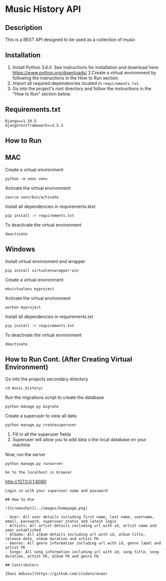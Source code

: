 # Music History API

## Description

This is a REST API designed to be used as a collection of music

## Installation

1. Install Python 3.6.0. See instructions for installation and download here: https://www.python.org/downloads/
2.Create a virtual environment by following the instructions in the How to Run section.
3. Import all required dependencies located in `requirements.txt`.
4. Go into the project's root directory and follow the instructions in the "How to Run" section below.

## Requirements.txt
```
Django==1.10.5
djangorestframework==3.5.3
```

## How to Run

## MAC

Create a virtual environment
```
python -m venv venv
```

Activate the virtual environment
```
source venv/bin/activate
```

Install all dependencies in requirements.text
```
pip install -r requirements.txt
```

To deactivate the virtual environment
```
deactivate
```

## Windows

Install virtual environment and wrapper

```
pip install virtualenvwrapper-win
```

Create a virtual environment
```
mkvirtualenv myproject
```

Activate the virtual environment
```
workon myproject
```

Install all dependencies in requirements.txt
```
pip install -r requirements.txt
```

To deactivate the virtual environment
```
deactivate
```

## How to Run Cont. (After Creating Virtual Environment)
Go into the projects secondary directory
```
cd music_history/
```

Run the migrations script to create the database
```
python manage.py migrate
```
Create a superuser to view all data
```
python manage.py createsuperuser
```
1. Fill in all the superuser fields
2. Superuser will allow you to add data o the local database on your machine

Now, run the server
```
python manage.py runserver

Go to the localhost in browser
```
http://127.0.0.1:8080
```
Login in with your superuser name and password

## How to Use

![Screenshot](../images/homepage.png)

- User: All user details including first name, last name, username, email, password, superuser status and latest login
- Artists: All artist details including url with id, artist name and year established
- Albums: All album details including url with id, album title, release date, album duration and artist FK
- Genres: All genre information including url with id, genre label and artist FK
- Songs: All song information including url with id, song title, song duration, artist FK, album FK and genre FK

## Contributors

[Dani Adkins](https://github.com/itsdanirenae)


